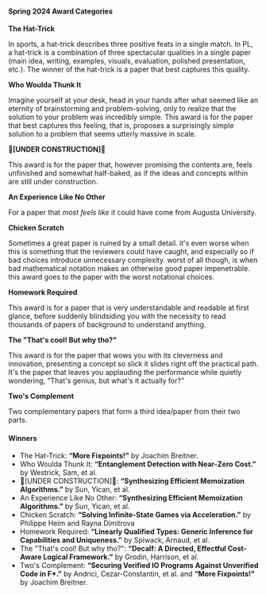 #### Spring 2024 Award Categories

**The Hat-Trick**

In sports, a hat-trick describes three positive feats in a single match. In PL, a hat-trick is a combination of three spectacular qualities in a single paper (main idea, writing, examples, visuals, evaluation, polished presentation, etc.). The winner of the hat-trick is a paper that best captures this quality.

**Who Woulda Thunk It**

Imagine yourself at your desk, head in your hands after what seemed like an eternity of brainstorming and problem-solving, only to realize that the solution to your problem was incredibly simple. This award is for the paper that best captures this feeling, that is, proposes a surprisingly simple solution to a problem that seems utterly massive in scale.

**🚧[UNDER CONSTRUCTION]🚧**

This award is for the paper that, however promising the contents are, feels unfinished and somewhat half-baked, as if the ideas and concepts within are still under construction.

**An Experience Like No Other**

For a paper that _most feels like_ it could have come from Augusta University.

**Chicken Scratch**

Sometimes a great paper is ruined by a small detail. it's even worse when this is something that the reviewers could have caught, and especially so if bad choices introduce unnecessary complexity. worst of all though, is when bad mathematical notation makes an otherwise good paper impenetrable. this award goes to the paper with the worst notational choices.

**Homework Required**

This award is for a paper that is very understandable and readable at first glance, before suddenly blindsiding you with the necessity to read thousands of papers of background to understand anything.

**The "That's cool! But why tho?"**

This award is for the paper that wows you with its cleverness and innovation, presenting a concept so slick it slides right off the practical path. It's the paper that leaves you applauding the performance while quietly wondering, "That's genius, but what's it actually for?"

**Two's Complement**

Two complementary papers that form a third idea/paper from their two parts.


#### Winners

* The Hat-Trick: **“More Fixpoints!”** by Joachim Breitner.
* Who Woulda Thunk It: **“Entanglement Detection with Near-Zero Cost.”** by Westrick, Sam, et al.
* 🚧[UNDER CONSTRUCTION]🚧: **“Synthesizing Efficient Memoization Algorithms.”** by Sun, Yican, et al.
* An Experience Like No Other: **“Synthesizing Efficient Memoization Algorithms.”** by Sun, Yican, et al.
* Chicken Scratch: **“Solving Infinite-State Games via Acceleration.”** by  Philippe Heim and Rayna Dimitrova
* Homework Required: **“Linearly Qualified Types: Generic Inference for Capabilities and Uniqueness.”** by Spiwack, Arnaud, et al.
* The "That's cool! But why tho?": **“Decalf: A Directed, Effectful Cost-Aware Logical Framework.”** by Grodin, Harrison, et al.
* Two's Complement: **“Securing Verified IO Programs Against Unverified Code in F\*.”** by Andrici, Cezar-Constantin, et al. and **“More Fixpoints!"** by Joachim Breitner. 
